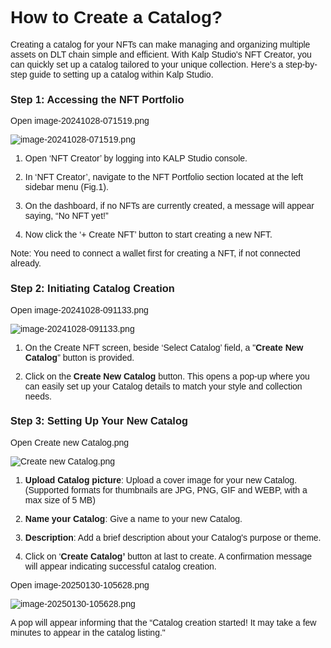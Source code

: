 <style>  body { font-family: "Source Sans 3", sans-serif!important; }</style>
<link href="https://fonts.googleapis.com/css2?family=Source+Sans+3:ital,wght@0,200..900;1,200..900&display=swap" rel="stylesheet">    
<link rel="stylesheet" href="https://fonts.googleapis.com/icon?family=Material+Icons">

# How to Create a Catalog?

Creating a catalog for your NFTs can make managing and organizing multiple assets on DLT chain simple and efficient. With Kalp Studio's NFT Creator, you can quickly set up a catalog tailored to your unique collection. Here’s a step-by-step guide to setting up a catalog within Kalp Studio.

### **Step 1: Accessing the NFT Portfolio**

Open image-20241028-071519.png

![image-20241028-071519.png](blob:https://p2eprojects.atlassian.net/52dcbfbb-bc14-45f8-b92e-eed6316abebe#media-blob-url=true&id=3b04db76-07fd-4bf8-826f-a84b306a6302&collection=contentId-421822566&contextId=421822566&width=1887&height=857&alt=image-20241028-071519.png)

1.  Open ‘NFT Creator’ by logging into KALP Studio console.
    
2.  In ‘NFT Creator’, navigate to the NFT Portfolio section located at the left sidebar menu (Fig.1).
    
3.  On the dashboard, if no NFTs are currently created, a message will appear saying, “No NFT yet!”
    
4.  Now click the ‘+ Create NFT’ button to start creating a new NFT.
    

Note: You need to connect a wallet first for creating a NFT, if not connected already.

### **Step 2: Initiating Catalog Creation**

Open image-20241028-091133.png

![image-20241028-091133.png](blob:https://p2eprojects.atlassian.net/bf173b0e-3144-4dcd-b128-aae739183991#media-blob-url=true&id=5ae9057a-c1a5-405f-afb9-1509043ee7df&collection=contentId-421822566&contextId=421822566&width=1915&height=714&alt=image-20241028-091133.png)

1.  On the Create NFT screen, beside ‘Select Catalog’ field, a "**Create New Catalog**” button is provided.
    
2.  Click on the **Create New Catalog** button. This opens a pop-up where you can easily set up your Catalog details to match your style and collection needs.
    

### **Step 3: Setting Up Your New Catalog**

Open Create new Catalog.png

![Create new Catalog.png](blob:https://p2eprojects.atlassian.net/bb22f38b-86b5-49ec-b9ac-6a1c1a1ef312#media-blob-url=true&id=8d722178-073f-4890-ab87-8053fc6b8ecc&collection=contentId-421822566&contextId=421822566&width=934&height=469&alt=Create%20new%20Catalog.png)

1.  **Upload Catalog picture**: Upload a cover image for your new Catalog.  
    (Supported formats for thumbnails are JPG, PNG, GIF and WEBP, with a max size of 5 MB)
    
2.  **Name your Catalog**: Give a name to your new Catalog.
    
3.  **Description**: Add a brief description about your Catalog's purpose or theme.
    
4.  Click on ‘**Create Catalog’** button at last to create. A confirmation message will appear indicating successful catalog creation.
    

Open image-20250130-105628.png

![image-20250130-105628.png](blob:https://p2eprojects.atlassian.net/82882012-d26c-4f6c-86d5-d2c6453e5190#media-blob-url=true&id=e65e80bc-8b1a-4195-a15b-6ab5c8da2a0e&collection=contentId-421822566&contextId=421822566&width=1685&height=787&alt=image-20250130-105628.png)

A pop will appear informing that the “Catalog creation started! It may take a few minutes to appear in the catalog listing."